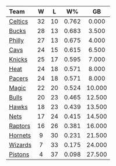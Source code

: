 | Team                            |  W  |  L  |  W%   |   GB   |
|:--------------------------------|:---:|:---:|:-----:|:------:|
| [Celtics](/r/bostonceltics)     | 32  | 10  | 0.762 | 0.000  |
| [Bucks](/r/MkeBucks)            | 28  | 13  | 0.683 | 3.500  |
| [Philly](/r/sixers)             | 27  | 13  | 0.675 | 4.000  |
| [Cavs](/r/clevelandcavs)        | 24  | 15  | 0.615 | 6.500  |
| [Knicks](/r/NYKnicks)           | 25  | 17  | 0.595 | 7.000  |
| [Heat](/r/heat)                 | 24  | 18  | 0.571 | 8.000  |
| [Pacers](/r/pacers)             | 24  | 18  | 0.571 | 8.000  |
| [Magic](/r/OrlandoMagic)        | 22  | 20  | 0.524 | 10.000 |
| [Bulls](/r/chicagobulls)        | 20  | 23  | 0.465 | 12.500 |
| [Hawks](/r/AtlantaHawks)        | 18  | 23  | 0.439 | 13.500 |
| [Nets](/r/GoNets)               | 17  | 24  | 0.415 | 14.500 |
| [Raptors](/r/torontoraptors)    | 16  | 26  | 0.381 | 16.000 |
| [Hornets](/r/CharlotteHornets)  |  9  | 30  | 0.231 | 21.500 |
| [Wizards](/r/washingtonwizards) |  7  | 33  | 0.175 | 24.000 |
| [Pistons](/r/DetroitPistons)    |  4  | 37  | 0.098 | 27.500 |